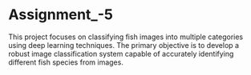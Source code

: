 # Assignment_-5
This project focuses on classifying fish images into multiple categories using deep learning techniques. The primary objective is to develop a robust image classification system capable of accurately identifying different fish species from images.

